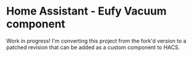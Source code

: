 # Home Assistant - Eufy Vacuum component

Work in progress! I'm converting this project from the fork'd version to a patched revision that can be added as a custom component to HACS.
